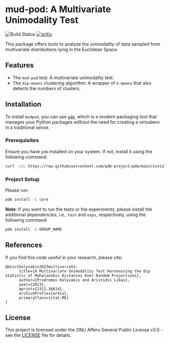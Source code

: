 # mud-pod: A Multivariate Unimodality Test

![Build Status](https://github.com/prokolyvakis/mudpod/actions/workflows/test_workflow.yml/badge.svg)
[![arXiv](https://img.shields.io/badge/arXiv-2311.16614-b31b1b.svg)](https://arxiv.org/abs/2311.16614)

This package offers tools to analyze the unimodality of data sampled from multivariate distributions lying in the Euclidean Space.

## Features

- The `mud-pod` test: A multivariate unimodality test.
- The `dip-means` clustering algorithm: A wrapper of `k-means` that also detects the numbers of clusters.

## Installation

To install `mudpod`, you can use [`pdm`](https://pdm-project.org/latest/), which is a modern packaging tool that manages your Python packages without the need for creating a virtualenv in a traditional sense.

### Prerequisites

Ensure you have `pdm` installed on your system. If not, install it using the following command:

```bash
curl -sSL https://raw.githubusercontent.com/pdm-project/pdm/main/install-pdm.py | python3 -
```

### Project Setup

Please run:

```bash
pdm install -G core
```

**Note**: If you want to run the tests or the experiments, please install the additional dependencies, i.e., `test` and `exps`, respectively, using the following command:

```bash
pdm install -G GROUP_NAME
```

## References

If you find this code useful in your research, please cite:

```
@misc{kolyvakis2023multivariate,
      title={A Multivariate Unimodality Test Harnenssing the Dip Statistic of Mahalanobis Distances Over Random Projections}, 
      author={Prodromos Kolyvakis and Aristidis Likas},
      year={2023},
      eprint={2311.16614},
      archivePrefix={arXiv},
      primaryClass={stat.ME}
}
```

## License

This project is licensed under the GNU Affero General Public License v3.0 - see the [LICENSE](LICENSE) file for details.
